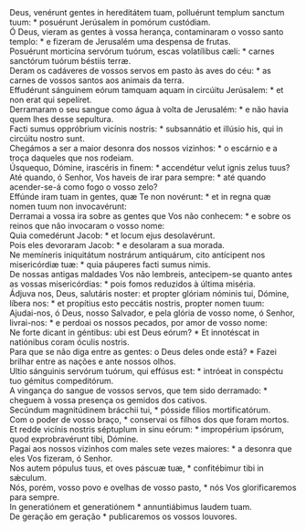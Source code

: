 <div class="dropcap text-justify">Deus, venérunt gentes in hereditátem tuam, polluérunt templum sanctum tuum: * posuérunt Jerúsalem in pomórum custódiam.</div>
<div class="dropcap text-justify">Ó Deus, vieram as gentes à vossa herança, contaminaram o vosso santo templo: * e fizeram de Jerusalém uma despensa de frutas.</div>
<div class="text-justify">Posuérunt morticína servórum tuórum, escas volatílibus cæli: * carnes sanctórum tuórum béstiis terræ.</div>
<div class="text-justify">Deram os cadáveres de vossos servos em pasto às aves do céu: * as carnes de vossos santos aos animais da terra.</div>
<div class="text-justify">Effudérunt sánguinem eórum tamquam aquam in circúitu Jerúsalem: * et non erat qui sepelíret.</div>
<div class="text-justify">Derramaram o seu sangue como água à volta de Jerusalém: * e não havia quem lhes desse sepultura.</div>
<div class="text-justify">Facti sumus oppróbrium vicínis nostris: * subsannátio et illúsio his, qui in circúitu nostro sunt.</div>
<div class="text-justify">Chegámos a ser a maior desonra dos nossos vizinhos: * o escárnio e a troça daqueles que nos rodeiam.</div>
<div class="text-justify">Úsquequo, Dómine, irascéris in finem: * accendétur velut ignis zelus tuus?</div>
<div class="text-justify">Até quando, ó Senhor, Vos haveis de irar para sempre: * até quando acender-se-á como fogo o vosso zelo?</div>
<div class="text-justify">Effúnde iram tuam in gentes, quæ Te non novérunt: * et in regna quæ nomen tuum non invocavérunt:</div>
<div class="text-justify">Derramai a vossa ira sobre as gentes que Vos não conhecem: * e sobre os reinos que não invocaram o vosso nome:</div>
<div class="text-justify">Quia comedérunt Jacob: * et locum ejus desolavérunt.</div>
<div class="text-justify">Pois eles devoraram Jacob: * e desolaram a sua morada.</div>
<div class="text-justify">Ne memíneris iniquitátum nostrárum antiquárum, cito antícipent nos misericórdiæ tuæ: * quia páuperes facti sumus nimis.</div>
<div class="text-justify">De nossas antigas maldades Vos não lembreis, antecipem-se quanto antes as vossas misericórdias: * pois fomos reduzidos à última miséria.</div>
<div class="text-justify">Ádjuva nos, Deus, salutáris noster: et propter glóriam nóminis tui, Dómine, líbera nos: * et propítius esto peccátis nostris, propter nomen tuum:</div>
<div class="text-justify">Ajudai-nos, ó Deus, nosso Salvador, e pela glória de vosso nome, ó Senhor, livrai-nos: * e perdoai os nossos pecados, por amor de vosso nome:</div>
<div class="text-justify">Ne forte dicant in géntibus: ubi est Deus eórum? * Et innotéscat in natiónibus coram óculis nostris.</div>
<div class="text-justify">Para que se não diga entre as gentes: o Deus deles onde está? * Fazei brilhar entre as nações e ante nossos olhos.</div>
<div class="text-justify">Ultio sánguinis servórum tuórum, qui effúsus est: * intróeat in conspéctu tuo gémitus compeditórum.</div>
<div class="text-justify">A vingança do sangue de vossos servos, que tem sido derramado: * cheguem à vossa presença os gemidos dos cativos.</div>
<div class="text-justify">Secúndum magnitúdinem brácchii tui, * pósside fílios mortificatórum.</div>
<div class="text-justify">Com o poder de vosso braço, * conservai os filhos dos que foram mortos.</div>
<div class="text-justify">Et redde vicínis nostris séptuplum in sinu eórum: * impropérium ipsórum, quod exprobravérunt tibi, Dómine.</div>
<div class="text-justify">Pagai aos nossos vizinhos com males sete vezes maiores: * a desonra que eles Vos fizeram, ó Senhor.</div>
<div class="text-justify">Nos autem pópulus tuus, et oves páscuæ tuæ, * confitébimur tibi in sǽculum.</div>
<div class="text-justify">Nós, porém, vosso povo e ovelhas de vosso pasto, * nós Vos glorificaremos para sempre.</div>
<div class="text-justify">In generatiónem et generatiónem * annuntiábimus laudem tuam.</div>
<div class="text-justify">De geração em geração * publicaremos os vossos louvores.</div>
